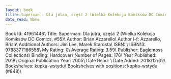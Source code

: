 ```yaml
---
layout: book
title: Superman - Dla jutra, część 2 (Wielka Kolekcja Komiksów DC Comics,  no. 55)
date_read: None
---
```


Book Id: 41961446\ 
Title: Superman: Dla jutra, część 2 (Wielka Kolekcja Komiksów DC Comics, #55)\ 
Author: Brian Azzarello\ 
Author l-f: Azzarello, Brian\ 
Additional Authors: Jim Lee, Marek Starosta\ 
ISBN: \ 
ISBN13: 9788377186558\ 
My Rating: 0\ 
Average Rating: 3.59\ 
Publisher: Eaglemoss Collections\ 
Binding: Hardcover\ 
Number of Pages: 176\ 
Year Published: 2018\ 
Original Publication Year: 2005\ 
Date Read: \ 
Date Added: 2018/12/02\ 
Bookshelves: kupka-wstydu\ 
Bookshelves with positions: kupka-wstydu (#848)\ 

